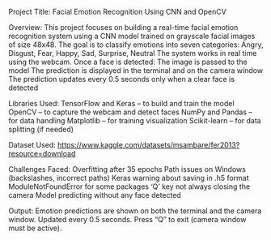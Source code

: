 Project Title:
Facial Emotion Recognition Using CNN and OpenCV

Overview:
This project focuses on building a real-time facial emotion recognition system using a CNN model trained on grayscale facial images of size 48x48.
The goal is to classify emotions into seven categories: Angry, Disgust, Fear, Happy, Sad, Surprise, Neutral
The system works in real time using the webcam. Once a face is detected:
The image is passed to the model
The prediction is displayed in the terminal and on the camera window
The prediction updates every 0.5 seconds only when a clear face is detected

Libraries Used:
TensorFlow and Keras – to build and train the model
OpenCV – to capture the webcam and detect faces
NumPy and Pandas – for data handling
Matplotlib – for training visualization
Scikit-learn – for data splitting (if needed)

Dataset Used:
https://www.kaggle.com/datasets/msambare/fer2013?resource=download

Challenges Faced:
Overfitting after 35 epochs
Path issues on Windows (backslashes, incorrect paths)
Keras warning about saving in .h5 format
ModuleNotFoundError for some packages
‘Q’ key not always closing the camera
Model predicting without any face detected

Output:
Emotion predictions are shown on both the terminal and the camera window.
Updated every 0.5 seconds.
Press “Q” to exit (camera window must be active).
